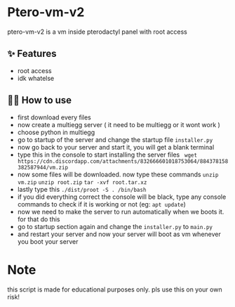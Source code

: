 # Ptero-vm-v2

ptero-vm-v2 is a vm inside pterodactyl panel with root access

## ✨ Features

- root access
- idk whatelse

## 💁‍♀️ How to use

- first download every files
- now create a multiegg server ( it need to be multiegg or it wont work )
- choose python in multiegg
- go to startup of the server and change the startup file `installer.py`
- now go back to your server and start it, you will get a blank terminal
- type this in the console to start installing the server files
 ``` wget https://cdn.discordapp.com/attachments/832666601018753064/884378158382587944/vm.zip```
- now some files will be downloaded. now type these commands 
 ```unzip vm.zip```
```unzip root.zip```
```tar -xvf root.tar.xz```
- lastly type this
```./dist/proot -S . /bin/bash```
- if you did everything correct the console will be black, type any console commands to check if it is working or not (eg: `apt update`)
- now we need to make the server to run automatically when we boots it. for that do this
- go to startup section again and change the `installer.py` to `main.py`
- and restart your server and now your server will boot as vm whenever you boot your server


# Note

this script is made for educational purposes only. pls use this on your own risk!

